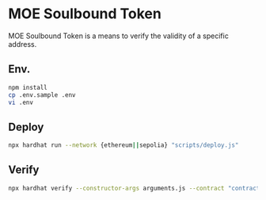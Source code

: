 # MOE Soulbound Token

MOE Soulbound Token is a means to verify the validity of a specific address.

## Env.

```bash
npm install
cp .env.sample .env
vi .env
```

## Deploy

```bash
npx hardhat run --network {ethereum||sepolia} "scripts/deploy.js"
```

## Verify

```bash
npx hardhat verify --constructor-args arguments.js --contract "contracts/MOESoulboundToken.sol:MoeSoulboundToken" --network {ethereum||sepolia} {CONTRACT_ADDRESS}
```